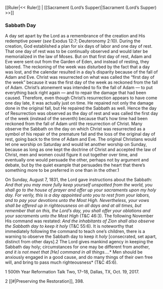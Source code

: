 [[Ruler|<< Ruler]]  |  [[Sacrament (Lord’s Supper)|Sacrament (Lord’s Supper) >>]]

### Sabbath Day
A day set apart by the Lord as a remembrance of the creation and His redemptive power (*see* Exodus 12:7; Deuteronomy 2:10). During the creation, God established a plan for six days of labor and one day of rest. That one day of rest was to be continually observed and would later be memorialized in the law of Moses. But on that first day of rest, Adam and Eve were sent out from the Garden of Eden, and instead of resting, they labored. The reckoning of the week was disturbed by the fact that a day was lost, and the calendar resulted in a day’s disparity because of the fall of Adam and Eve. Christ was resurrected on what was called the “first day of the week” because it was the first day of the week as reckoned from the fall of Adam. Christ’s atonement was intended to fix the fall of Adam — to put everything back right again — and to repair the damage that had been caused. Therefore, even though Christ’s resurrection appears to have come one day late, it was actually just on time. He repaired not only the damage done in the original fall, but He repaired the Sabbath as well. Hence the day of Resurrection was observed as the day of rest and was called the first day of the week (instead of the seventh) because that’s how time had been reckoned from the fall of Adam until the resurrection of Christ. Many observe the Sabbath on the day on which Christ was resurrected as a symbol of his repair of the premature fall and the loss of the original day of rest, going back to the time of Adam and Eve. The original Christians would let one worship on Saturday and would let another worship on Sunday, because as long as one kept the doctrine of Christ and accepted the law of Christ, men and women could figure it out together over time, and eventually one would persuade the other, perhaps not by argument and debate, but by the quiet example that persuades the heart that there’s something more to be preferred in one than in the other.1

 On Sunday, August 7, 1831, the Lord gave instructions about the Sabbath: *And that you may more fully keep yourself unspotted from the world, you shall go to the house of prayer and offer up your sacraments upon my holy day. For verily, this is a day appointed unto you to rest from your labors, and to pay your devotions unto the Most High. Nevertheless, your vows shall be offered up in righteousness on all days and at all times, but remember that on this, the Lord’s day, you shall offer your oblations and your sacraments unto the Most High* (T&C 46:3). The following November His command was restated: *And the inhabitants of Zion shall also observe the Sabbath day to keep it holy* (T&C 55:6). It is noteworthy that immediately following the command to teach one’s children, there is a warning to observe the Sabbath day to keep it *holy* [consecrated, set apart, distinct from other days].2 The Lord gives mankind agency in keeping the Sabbath day holy; circumstances for one may be different from another, *and it is not meet that [He] command in all things*….* Men should be anxiously engaged in a good cause, and do many things of their own free will, and bring to pass much righteousness* (T&C 45:6).



1 500th Year Reformation Talk Two, 17–18, Dallas, TX, Oct. 19, 2017.


2
[[#|Preserving the Restoration]], 398.
